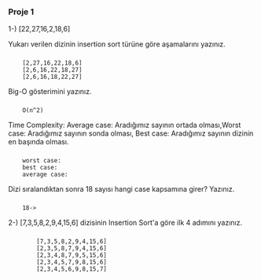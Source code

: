 ### Proje 1

1-) [22,27,16,2,18,6] 

Yukarı verilen dizinin insertion sort türüne göre aşamalarını yazınız.



### 
```  
    [2,27,16,22,18,6]
    [2,6,16,22,18,27]
    [2,6,16,18,22,27] 
```

Big-O gösterimini yazınız.
### 
```
    O(n^2)
```

Time Complexity: Average case: Aradığımız sayının ortada olması,Worst case: Aradığımız sayının sonda olması, Best case: Aradığımız sayının dizinin en başında olması.
### 
```
    worst case:
    best case:
    average case:
```



Dizi sıralandıktan sonra 18 sayısı hangi case kapsamına girer? Yazınız.
### 
```
    18->
```


2-) [7,3,5,8,2,9,4,15,6] dizisinin Insertion Sort'a göre ilk 4 adımını yazınız.
### 
```
        [7,3,5,8,2,9,4,15,6]
        [2,3,5,8,7,9,4,15,6]
        [2,3,4,8,7,9,5,15,6]
        [2,3,4,5,7,9,8,15,6]
        [2,3,4,5,6,9,8,15,7]
```



    